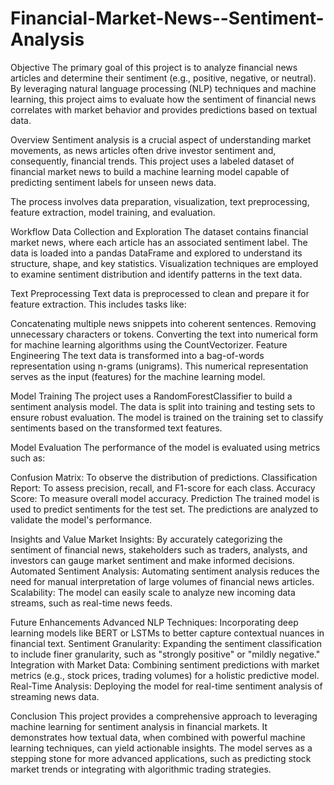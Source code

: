 # Financial-Market-News--Sentiment-Analysis
Objective
The primary goal of this project is to analyze financial news articles and determine their sentiment (e.g., positive, negative, or neutral). By leveraging natural language processing (NLP) techniques and machine learning, this project aims to evaluate how the sentiment of financial news correlates with market behavior and provides predictions based on textual data.


Overview
Sentiment analysis is a crucial aspect of understanding market movements, as news articles often drive investor sentiment and, consequently, financial trends. This project uses a labeled dataset of financial market news to build a machine learning model capable of predicting sentiment labels for unseen news data.

The process involves data preparation, visualization, text preprocessing, feature extraction, model training, and evaluation.



Workflow
Data Collection and Exploration
The dataset contains financial market news, where each article has an associated sentiment label. The data is loaded into a pandas DataFrame and explored to understand its structure, shape, and key statistics. Visualization techniques are employed to examine sentiment distribution and identify patterns in the text data.



Text Preprocessing
Text data is preprocessed to clean and prepare it for feature extraction. This includes tasks like:

Concatenating multiple news snippets into coherent sentences.
Removing unnecessary characters or tokens.
Converting the text into numerical form for machine learning algorithms using the CountVectorizer.
Feature Engineering
The text data is transformed into a bag-of-words representation using n-grams (unigrams). This numerical representation serves as the input (features) for the machine learning model.

Model Training
The project uses a RandomForestClassifier to build a sentiment analysis model. The data is split into training and testing sets to ensure robust evaluation. The model is trained on the training set to classify sentiments based on the transformed text features.

Model Evaluation
The performance of the model is evaluated using metrics such as:

Confusion Matrix: To observe the distribution of predictions.
Classification Report: To assess precision, recall, and F1-score for each class.
Accuracy Score: To measure overall model accuracy.
Prediction
The trained model is used to predict sentiments for the test set. The predictions are analyzed to validate the model's performance.





Insights and Value
Market Insights: By accurately categorizing the sentiment of financial news, stakeholders such as traders, analysts, and investors can gauge market sentiment and make informed decisions.
Automated Sentiment Analysis: Automating sentiment analysis reduces the need for manual interpretation of large volumes of financial news articles.
Scalability: The model can easily scale to analyze new incoming data streams, such as real-time news feeds.




Future Enhancements
Advanced NLP Techniques: Incorporating deep learning models like BERT or LSTMs to better capture contextual nuances in financial text.
Sentiment Granularity: Expanding the sentiment classification to include finer granularity, such as "strongly positive" or "mildly negative."
Integration with Market Data: Combining sentiment predictions with market metrics (e.g., stock prices, trading volumes) for a holistic predictive model.
Real-Time Analysis: Deploying the model for real-time sentiment analysis of streaming news data.


Conclusion
This project provides a comprehensive approach to leveraging machine learning for sentiment analysis in financial markets. It demonstrates how textual data, when combined with powerful machine learning techniques, can yield actionable insights. The model serves as a stepping stone for more advanced applications, such as predicting stock market trends or integrating with algorithmic trading strategies.
